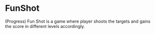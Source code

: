 # FunShot
(Progress) Fun Shot is a game where player shoots the targets and gains the score in different levels accordingly. 
